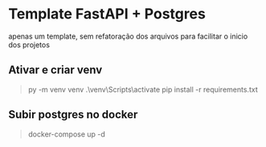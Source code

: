 # Template FastAPI + Postgres

apenas um template, sem refatoração dos arquivos para facilitar o inicio dos projetos

## Ativar e criar venv

> py -m venv venv
>.\venv\Scripts\activate
> pip install -r requirements.txt

## Subir postgres no docker

> docker-compose up -d
